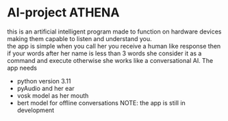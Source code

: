 # AI-project ATHENA
this is an artificial intelligent program made to function on hardware devices making them capable to listen and understand you.   
the app is simple when you call her you receive a human like response then if your words after her name is less than 3 words she consider it as a command and execute otherwise she works like a conversational AI.
The app needs 
- python version 3.11
- pyAudio and her ear
- vosk model as her mouth
- bert model for offline conversations
NOTE: the app is still in development 

